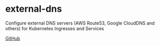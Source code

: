 # external-dns

Configure external DNS servers (AWS Route53, Google CloudDNS and others) for Kubernetes Ingresses and Services

[GitHub](https://github.com/kubernetes-sigs/external-dns)

